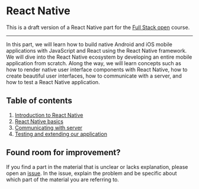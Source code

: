 # React Native

This is a draft version of a React Native part for the [Full Stack open](https://fullstackopen.com/) course.

---

In this part, we will learn how to build native Android and iOS mobile applications with JavaScript and React using the React Native framework. We will dive into the React Native ecosystem by developing an entire mobile application from scratch. Along the way, we will learn concepts such as how to render native user interface components with React Native, how to create beautiful user interfaces, how to communicate with a server, and how to test a React Native application.

## Table of contents

1. [Introduction to React Native](./material/1-introduction-to-react-native.md)
2. [React Native basics](./material/2-react-native-basics.md)
3. [Communicating with server](./material/3-communicating-with-server.md)
4. [Testing and extending our application](./material/4-testing-and-extending-our-app.md)

## Found room for improvement?

If you find a part in the material that is unclear or lacks explanation, please open an [issue](https://github.com/Kaltsoon/react-native-material/issues). In the issue, explain the problem and be specific about which part of the material you are referring to.
